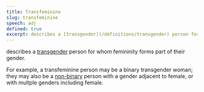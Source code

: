 ```yaml
---
title: Transfeminine
slug: transfeminine
speech: adj
defined: true
excerpt: describes a [transgender](/definitions/transgender) person for whom femininity forms part of their gender.
---
```


describes a [transgender](/definitions/transgender) person for whom femininity forms part of their gender.

For example, a transfeminine person may be a binary transgender woman; they may also be a [non-binary](/definitions/non-binary) person with a gender adjacent to female, or with multple genders including female.
